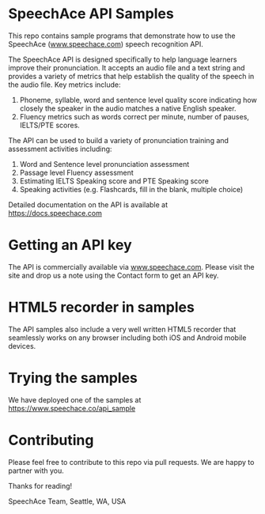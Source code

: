 # SpeechAce API Samples

This repo contains sample programs that demonstrate how to use the SpeechAce (www.speechace.com) speech recognition API. 

The SpeechAce API is designed specifically to help language learners improve their pronunciation. It accepts an audio file and
a text string and provides a variety of metrics that help establish the quality of the speech in the audio file. Key metrics 
include:

1. Phoneme, syllable, word and sentence level quality score indicating how closely the speaker in the audio matches a native
English speaker.
2. Fluency metrics such as words correct per minute, number of pauses, IELTS/PTE scores.

The API can be used to build a variety of pronunciation training and assessment activities including:
1. Word and Sentence level pronunciation assessment
2. Passage level Fluency assessment
3. Estimating IELTS Speaking score and PTE Speaking score
4. Speaking activities (e.g. Flashcards, fill in the blank, multiple choice)

Detailed documentation on the API is available at https://docs.speechace.com

# Getting an API key
The API is commercially available via www.speechace.com. Please visit the site and drop us a note using the
Contact form to get an API key.

# HTML5 recorder in samples
The API samples also include a very well written HTML5 recorder that seamlessly works on any browser including both iOS and
Android mobile devices. 

# Trying the samples
We have deployed one of the samples at https://www.speechace.co/api_sample

# Contributing
Please feel free to contribute to this repo via pull requests. We are happy to partner with you.

Thanks for reading!

SpeechAce Team,
Seattle, WA, USA
